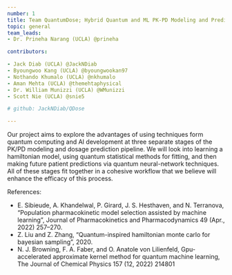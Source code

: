 ```yaml
---
number: 1 
title: Team QuantumDose; Hybrid Quantum and ML PK-PD Modeling and Prediction Pipeline
topic: general
team_leads:
- Dr. Prineha Narang (UCLA) @prineha

contributors:

- Jack Diab (UCLA) @JackNDiab
- Byoungwoo Kang (UCLA) @byoungwookan97
- Nothando Khumalo (UCLA) @nkhumalo
- Aman Mehta (UCLA) @themehtaphysical
- Dr. William Munizzi (UCLA) @WMunizzi
- Scott Nie (UCLA) @snie5

# github: JackNDiab/QDose

---
```


Our project aims to explore the advantages of using techniques form quantum computing and AI development at three separate stages of the PK/PD modeling and dosage prediction pipeline. We will look into learning a hamiltonian model, using quantum statistical methods for fitting, and then making future patient predictions via quantum neural-network techniques. All of these stages fit together in a cohesive workflow that we believe will enhance the efficacy of this process.


References:
- E. Sibieude, A. Khandelwal, P. Girard, J. S. Hesthaven, and N. Terranova, “Population pharmacokinetic model selection assisted by machine learning”, Journal of Pharmacokinetics and Pharmacodynamics 49 (Apr., 2022) 257–270.
- Z. Liu and Z. Zhang, “Quantum-inspired hamiltonian monte carlo for bayesian sampling”, 2020.
- N. J. Browning, F. A. Faber, and O. Anatole von Lilienfeld, Gpu-accelerated approximate kernel method for quantum machine learning, The Journal of Chemical Physics 157 (12, 2022) 214801
